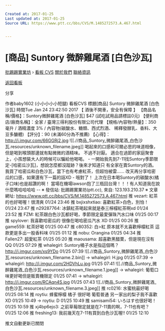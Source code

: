 ```yaml
---

Created at: 2017-01-25
Last updated at: 2017-01-25
Source URL: https://www.ptt.cc/bbs/CVS/M.1485272573.A.467.html


---
```


# [商品] Suntory 微醉雞尾酒 [白色沙瓦]


[批踢踢實業坊](https://www.ptt.cc/) › [看板 CVS](https://www.ptt.cc/bbs/CVS/index.html) [關於我們](https://www.ptt.cc/about.html) [聯絡資訊](https://www.ptt.cc/contact.html)

[返回看板](https://www.ptt.cc/bbs/CVS/index.html)

分享

作者baby1602 (小小小小小短腿)
看板CVS
標題\[商品\] Suntory 微醉雞尾酒 \[白色沙瓦\]
時間Tue Jan 24 23:42:50 2017
【 酒後不開車，安全有保障 】 【商品名稱/價格】：Suntory微醉雞尾酒 \[白色沙瓦\] $47 (試吃試用品請標註0元) 【便利商店/廠商名稱】：全家 / 臺灣三得利股份有限公司代理 【規格/內容物/熱量】：350毫升 / 酒精濃度 3% / 內容物(碳酸水、糖類、西式烈酒、 稀釋發酵乳、香料、大豆多醣體) 【評分】：90 (未滿60分為不推薦) 【心得】： <http://i.imgur.com/66GGRj2.jpg>
![[.//商品_Suntory_微醉雞尾酒_白色沙瓦.resources/unknown_filename.jpeg]]
喝起來的口感和可爾必思的味道相像， 但是喝到喉頭那邊就有點微微的酒精味。 不過不討厭。 適合在過節的家庭聚會上，小孩想裝大人的時候可以騙給他喝喝。 - 一開始我先到7-11找Suntory季節限定-\[哈密瓜沙瓦\]，想說怎麼都沒蹤跡？後來才知道只 有全家在賣Suntory的酒。 我買了哈密瓜和白色沙瓦，當下也有考慮紅茶，但超怕被雷...... 改天再分享哈密瓜的口感，如果還有下一篇的話XD - 哦對了！ 上次在日本喝Suntory的碳酸水(橘子口味)也是超讚的啊！ 當場在機場lawson抱了三瓶回台灣！！！有人知道我在說什麼嗎哈哈哈哈 -- ※ 發信站: 批踢踢實業坊(ptt.cc), 來自: 123.193.210.37 ※ 文章網址: <https://www.ptt.cc/bbs/CVS/M.1485272573.A.467.html>
推 vezart: 紅茶的也好喝喔！很清爽 01/24 23:46
推 bxjixshxtiao: 喜歡紅茶>白色，別怕！ 01/24 23:47
推 n29287764: 冰鎮紅茶喝起來就是泰三檸檬紅茶啊xd 01/24 23:52
推 FZM: 紅茶跟白色沙瓦都好喝，季節限定最愛彈珠汽水口味 01/25 00:17
推 spylover: 我喜歡哈密瓜的 很像在喝哈密瓜汽水 XD 01/25 00:26
推 game559: 紅茶好喝 01/25 00:47
推 c80352: 白>紅 原本就不太喜歡檸檬紅茶 這款更是多出一股香料味 01/25 01:12
推 nobu: Orangina 01/25 04:34
推 Fallen27: 超愛紅茶 01/25 05:20
推 maousama: 超喜歡黑醋栗，但是現在沒有QQ 01/25 07:29
推 whalegirl: Suntory橘子水是指這個嗎？ <http://i.imgur.com/xs9YDo> 01/25 07:39
![[.//商品_Suntory_微醉雞尾酒_白色沙瓦.resources/unknown_filename.2.bin]]
→ whalegirl: H.jpg 01/25 07:39
→ whalegirl: <http://i.imgur.com/2HDVhLu.jpg> 01/25 07:41
![[.//商品_Suntory_微醉雞尾酒_白色沙瓦.resources/unknown_filename.1.jpeg]]
→ whalegirl: 葡萄口味更好喝但是販賣機限定 01/25 07:41
→ whalegirl: <http://i.imgur.com/RCAqn4S.jpg> 01/25 07:43
![[.//商品_Suntory_微醉雞尾酒_白色沙瓦.resources/unknown_filename.3.jpeg]]
推 rc0216: 水蜜桃最好喝 01/25 08:14
推 roytiu: 蜂蜜檸檬 橘子 很好喝 葡萄普通 另一家出的梨子我不喜歡XD 01/25 10:49
→ roytiu: D 01/25 10:49
推 samisami54: いろはす也很好喝！ 01/25 10:59
推 xj4bp6ejo3: 之前草莓限定就是在7-11賣的啊，7-11也有吧？ 01/25 12:06
推 freshing13: 我前幾天在7-11有買到白色沙瓦喔!! 01/25 12:10

推文自動更新已關閉

